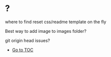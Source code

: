 # ?

where to find reset css/readme template on the fly

Best way to add image to images folder?

git origin head issues?




- [Go to TOC](README.md)
